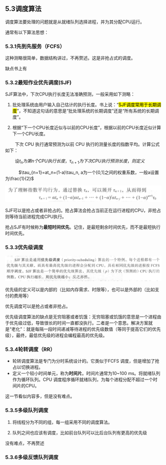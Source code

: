 ## 5.3调度算法

调度算法要处理的问题就是从就绪队列选择进程，并为其分配CPU运行。

通常有以下算法思想：

### 5.3.1先到先服务（FCFS）

这种测略很简单，数据结构讲过，不再赘述。这是非抢占式的调度。

缺点书上有

### 5.3.2最短作业优先调度(SJF)

SJF算法中，下次CPU执行长度无法准确预测，一般采用如下测略：

1. 批处理系统由用户输入自己估计的执行长度。书上说：“<mark>SJF调度常用于长期调度</mark>”，不知道这句话的意思是“批处理系统的长期调度”还是“所有系统的长期调度”。

2. 根据“下一个CPU长度近似与以前的CPU长度”，根据以前的CPU长度近似计算下一个CPU长度。

        下次 CPU 执行通常预测为以前 CPU 执行的测量长度的指数平均。计算公式如下：

        设$t_n为第n个CPU执行长度，\tau_{n+1} 为下次CPU执行预测长度，则定义$

           $\tau_{n+1}=at_n+(1-a)\tau_n, a为一个[0,1]之间的权重系数，一般a设置为\frac{1}{2}$

![](../../assets/2022-10-30-16-53-57-image.png)

SJF可以是抢占或者非抢占的。抢占算法会抢占当前正在运行进程的CPU，非抢占则等待当前进程完成CPU执行。

抢占SJF有时候称为**最短时间优先**。记住，是最短剩余时间优先，而不是最短执行时间优先。

### 5.3.3优先级调度

![](../../assets/2022-10-30-17-07-51-image.png)

优先级的定义可以是内部的（比如内存需求、时限等），也可以是外部的（比如支付的费用等）

优先调度可以是抢占或者非抢占。

优先级调度算法的缺点是无穷阻塞或者饥饿：无穷阻塞或饥饿的意思是一个进程由于优先级过低，导致很长的时间一直都没执行。二者是一个意思。解决方案就是“老化”：就是每隔一段时间递减等待进程的优先级数值（等同于提高它们的优先级），最终，最低优先级的进程会编程最高的优先级。

### 5.3.4轮转调度（RR）

- 轮转调度算法是专门为分时系统设计的。它类似于FCFS 调度，但是增加了抢占以切换进程。
- 定义一个较小时间单元，称为**时间片**。时间片通常为10~100 ms。将就绪队列作为循环队列。CPU 调度程序循环就绪队列，为每个进程分配不超过一个时间片的CPU。

这一节看似内容多，但是没有难点。

### 5.3.5多级队列调度

1. 将线程分为不同的组，每一组采用不同的调度算法。

2. 队列之间也应该有调度，比如前台队列可以比后台队列有更高的优先级

没有难点，不再赘述

### 5.3.6多级反馈队列调度


















